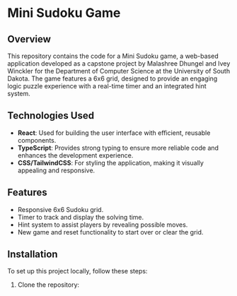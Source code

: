 # Mini Sudoku Game

## Overview
This repository contains the code for a Mini Sudoku game, a web-based application developed as a capstone project by Malashree Dhungel and Ivey Winckler for the Department of Computer Science at the University of South Dakota. The game features a 6x6 grid, designed to provide an engaging logic puzzle experience with a real-time timer and an integrated hint system.

## Technologies Used
- **React**: Used for building the user interface with efficient, reusable components.
- **TypeScript**: Provides strong typing to ensure more reliable code and enhances the development experience.
- **CSS/TailwindCSS**: For styling the application, making it visually appealing and responsive.

## Features
- Responsive 6x6 Sudoku grid.
- Timer to track and display the solving time.
- Hint system to assist players by revealing possible moves.
- New game and reset functionality to start over or clear the grid.

## Installation
To set up this project locally, follow these steps:
1. Clone the repository:
